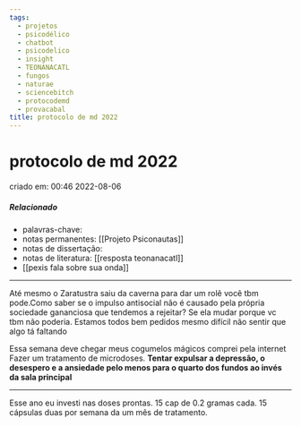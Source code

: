 ```yaml
---
tags:
  - projetos
  - psicodélico
  - chatbot
  - psicodelico
  - insight
  - TEONANACATL
  - fungos
  - naturae
  - sciencebitch
  - protocodemd
  - provacabal
title: protocolo de md 2022
---
```

# protocolo de md 2022
criado em: 00:46 2022-08-06

##### Relacionado
- palavras-chave: 
- notas permanentes: [[Projeto Psiconautas]] 
- notas de dissertação:
- notas de literatura: [[resposta teonanacatl]]
- [[pexis fala sobre sua onda]]

---

Até mesmo o Zaratustra saiu da caverna para dar um rolê você tbm pode.Como saber se o impulso antisocial não é causado pela própria sociedade gananciosa que tendemos a rejeitar? Se ela mudar porque vc tbm não poderia. Estamos todos bem pedidos mesmo difícil não sentir que algo tá faltando

Essa semana deve chegar meus cogumelos mágicos comprei pela internet
Fazer um tratamento de microdoses. **Tentar expulsar a depressão, o desespero e a ansiedade pelo menos para o quarto dos fundos ao invés da sala principal**

---
Esse ano eu investi nas doses prontas.  15 cap de 0.2 gramas cada.
15 cápsulas duas por semana da um mês de tratamento.